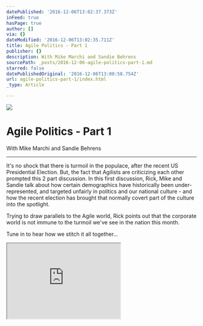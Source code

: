 ```yaml
---
datePublished: '2016-12-06T13:02:37.373Z'
inFeed: true
hasPage: true
author: []
via: {}
dateModified: '2016-12-06T13:02:35.711Z'
title: Agile Politics - Part 1
publisher: {}
description: With Mike Marchi and Sandie Behrens
sourcePath: _posts/2016-12-06-agile-politics-part-1.md
starred: false
datePublishedOriginal: '2016-12-06T13:00:58.754Z'
url: agile-politics-part-1/index.html
_type: Article

---
```

![](https://the-grid-user-content.s3-us-west-2.amazonaws.com/fde11f67-384f-4204-9f9b-05aa4cb5bc27.jpg)

# Agile Politics - Part 1

With Mike Marchi and Sandie Behrens

---

It's no shock that there is turmoil in the populace, after the recent US Presidential Election. But, the fact that Agilists are criticizing each other prompted this 2 part discussion. In this first discussion, Rick, Mike and Sandie talk about how certain demographics have historically been under-represented, and targeted unfairly in politics and our national culture - and how the recent election has brought that normally covert part of the culture into the spotlight.

Trying to draw parallels to the Agile world, Rick points out that the corporate world is not immune to the turmoil we've see in the nation this month.

Tune in to hear how we stitch it all together...

<iframe src="https://the-grid.github.io/ed-userhtml/?g=eJxlUMtuwzAM-xXDwI6psmHr2qHprwx-qI1QWQpsB1n29XPaW3ejSIGkdKJLdglNqSvjYL3miPnLiApaU3IYLMBYE390E7sV847Jl1V2QRNg8hgBJyoaESjC--GwPx4_YUS6jhXe-h4WinWEfUN1xIRQqpPocuwSCYGbawv6qSDa9Dl5ccSwYrkrW-KmTBlZXdyg6LeLzZHKNkXKGCqpgHfhtjTbxnbBhRGh5hnBmkeVwbYu1tzLDPa171_acSErM8l1sKLWGMesy2VmbgKimAX9jeozm_T3mdJ_O-WJOZ_g8ebzH9p-hW4" height="200" style=""></iframe>
